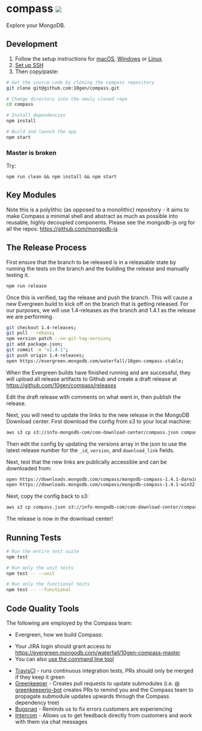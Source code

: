 # compass [![][travis_img]][travis_url]

Explore your MongoDB.

## Development

1. Follow the setup instructions for [macOS][setup-mac-os], [Windows][setup-windows] or [Linux][setup-linux].
1. [Set up SSH](https://help.github.com/articles/which-remote-url-should-i-use/#cloning-with-ssh-urls)
1. Then copy/paste:

```bash
# Get the source code by cloning the compass repository
git clone git@github.com:10gen/compass.git

# Change directory into the newly cloned repo
cd compass

# Install dependencies
npm install

# Build and launch the app
npm start
```

### Master is broken

Try:

```
npm run clean && npm install && npm start
```

## Key Modules

Note this is a polylithic (as opposed to a monolithic) repository - it aims to make Compass
a minimal shell and abstract as much as possible into reusable, highly decoupled components.
Please see the mongodb-js org for all the repos: https://github.com/mongodb-js

## The Release Process

First ensure that the branch to be released is in a releasable state by running the tests
on the branch and the building the release and manually testing it.

```bash
npm run release
```

Once this is verified, tag the release and push the branch. This will cause a new Evergreen
build to kick off on the branch that is getting released. For our purposes, we will use
1.4-releases as the branch and 1.4.1 as the release we are performing.

```bash
git checkout 1.4-releases;
git pull --rebase;
npm version patch --no-git-tag-version;
git add package.json;
git commit -m "v1.4.1";
git push origin 1.4-releases;
open https://evergreen.mongodb.com/waterfall/10gen-compass-stable;
```

When the Evergreen builds have finished running and are successful, they will upload all
release artifacts to Github and create a draft release at https://github.com/10gen/compass/releases

Edit the draft release with comments on what went in, then publish the release.

Next, you will need to update the links to the new release in the MongoDB Download center.
First download the config from s3 to your local machine:

```bash
aws s3 cp s3://info-mongodb-com/com-download-center/compass.json compass.json
```

Then edit the config by updating the versions array in the json to use the latest release number
for the `_id`, `version`, and `download_link` fields.

Next, test that the new links are publically accessible and can be downloaded from:

```bash
open https://downloads.mongodb.com/compass/mongodb-compass-1.4.1-darwin-x64.dmg
open https://downloads.mongodb.com/compass/mongodb-compass-1.4.1-win32-x64.exe
```

Next, copy the config back to s3:

```bash
aws s3 cp compass.json s3://info-mongodb-com/com-download-center/compass.json
```

The release is now in the download center!

## Running Tests

```bash
# Run the entire test suite
npm test

# Run only the unit tests
npm test -- --unit

# Run only the functional tests
npm test -- --functional
```

## Code Quality Tools

The following are employed by the Compass team:

* Evergreen, how we build Compass:
 - Your JIRA login should grant access to https://evergreen.mongodb.com/waterfall/10gen-compass-master
 - You can also [use the command line tool](https://github.com/evergreen-ci/evergreen/wiki/Using-the-command-line-tool)
* [TravisCI](https://travis-ci.com/10gen/compass) - runs continuous integration tests, PRs should only be merged if they keep it green
* [Greenkeeper](https://greenkeeper.io/) - Creates pull requests to update submodules (i.e. @ [greenkeeperio-bot](https://github.com/greenkeeperio-bot) creates PRs to remind you and the Compass team to propagate submodule updates upwards through the Compass dependency tree)
* [Bugsnag](https://app.bugsnag.com/mongodb/mongodb-compass/) - Reminds us to fix errors customers are experiencing
* [Intercom](https://app.intercom.io/a/apps/p57suhg7/) - Allows us to get feedback directly from customers and work with them via chat messages

[setup-mac-os]: https://github.com/mongodb-js/mongodb-js/blob/master/docs/setup.md#mac-os-setup
[setup-windows]: https://github.com/mongodb-js/mongodb-js/blob/master/docs/setup.md#windows-setup
[setup-linux]: https://github.com/mongodb-js/mongodb-js/blob/master/docs/setup.md#linux-setup
[travis_img]: https://magnum.travis-ci.com/10gen/compass.svg?token=q2zsnxCbboarF6KYRYxM&branch=master
[travis_url]: https://magnum.travis-ci.com/10gen/compass
